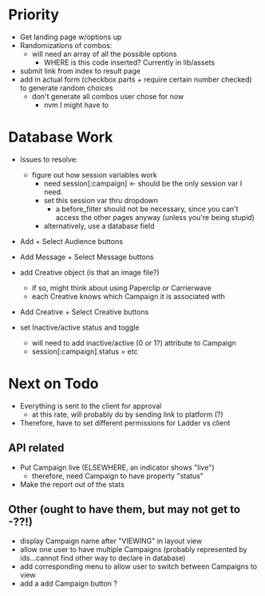 # Priority

- Get landing page w/options up
- Randomizations of combos:
  - will need an array of all the possible options
    - WHERE is this code inserted?  Currently in lib/assets
- submit link from index to result page
- add in actual form (checkbox parts + require certain number checked) to generate random choices
  - don't generate all combos user chose for now
    - nvm I might have to

# Database Work

- Issues to resolve: 
  - figure out how session variables work
    - need session[:campaign] <- should be the only session var I need.
    - set this session var thru dropdown
      - a before_filter should not be necessary, since you can't access the other pages anyway (unless you're being stupid)
    - alternatively, use a database field

- Add + Select Audience buttons

- Add Message + Select Message buttons

- add Creative object (is that an image file?)
  - if so, might think about using Paperclip or Carrierwave
  - each Creative knows which Campaign it is associated with
- Add Creative + Select Creative buttons

- set Inactive/active status and toggle
  - will need to add inactive/active (0 or 1?) attribute to Campaign
  - session[:campaign].status = etc

# Next on Todo

- Everything is sent to the client for approval
  - at this rate, will probably do by sending link to platform (?)
- Therefore, have to set different permissions for Ladder vs client

## API related

- Put Campaign live (ELSEWHERE, an indicator shows "live")
  - therefore, need Campaign to have property "status"
- Make the report out of the stats

## Other (ought to have them, but may not get to -??!)

- display Campaign name after "VIEWING" in layout view
- allow one user to have multiple Campaigns (probably represented by ids...cannot find other way to declare in database)
- add corresponding menu to allow user to switch between Campaigns to view
- add a add Campaign button ?
